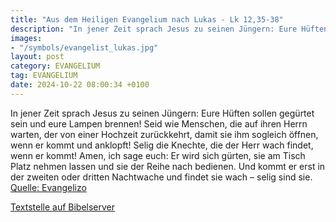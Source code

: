 ```yaml
---
title: "Aus dem Heiligen Evangelium nach Lukas - Lk 12,35-38"
description: "In jener Zeit sprach Jesus zu seinen Jüngern: Eure Hüften sollen gegürtet sein und eure Lampen brennen! Seid wie Menschen, die auf ihren Herrn warten, der von einer Hochzeit zurückkehrt, damit sie ihm sogleich öffnen, wenn er kommt und anklopft! Selig die Knechte, die der Herr wa...."
images:
- "/symbols/evangelist_lukas.jpg"
layout: post
category: EVANGELIUM
tag: EVANGELIUM
date: 2024-10-22 08:00:34 +0100
---
```

In jener Zeit sprach Jesus zu seinen Jüngern: Eure Hüften sollen gegürtet sein und eure Lampen brennen!
Seid wie Menschen, die auf ihren Herrn warten, der von einer Hochzeit zurückkehrt, damit sie ihm sogleich öffnen, wenn er kommt und anklopft!
Selig die Knechte, die der Herr wach findet, wenn er kommt! Amen, ich sage euch: Er wird sich gürten, sie am Tisch Platz nehmen lassen und sie der Reihe nach bedienen.<!--more-->
Und kommt er erst in der zweiten oder dritten Nachtwache und findet sie wach – selig sind sie.<br>
[Quelle: Evangelizo](https://evangeliumtagfuertag.org/DE/gospel)

[Textstelle auf Bibelserver](https://www.bibleserver.com/EU/Lukas12,35-38)
